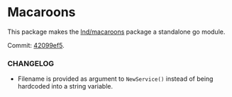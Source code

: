 # Macaroons

This package makes the [lnd/macaroons](https://github.com/lightningnetwork/lnd/tree/42099ef5e1e0f927290531fe2bff18406141567b/macaroons) package a standalone go module.

Commit: [42099ef5](https://github.com/lightningnetwork/lnd/tree/42099ef5e1e0f927290531fe2bff18406141567b).

### CHANGELOG

* Filename is provided as argument to `NewService()` instead of being hardcoded into a string variable.
